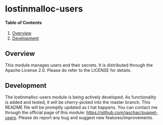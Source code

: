 # lostinmalloc-users
#### Table of Contents
1. [Overview](#overview)
2. [Development](#development)

## Overview
This module manages users and their secrets. It is distributed through the Apache License 2.0. Please do refer to the LICENSE for details.

## Development
The lostinmalloc-users module is being actively developed. As functionality is added and tested, it will be cherry-picked into the master branch. This README file will be promptly updated as t hat happens. You can contact me through the official page of this module: https://github.com/jaschac/puppet-users. Please do report any bug and suggest new features/improvements.
